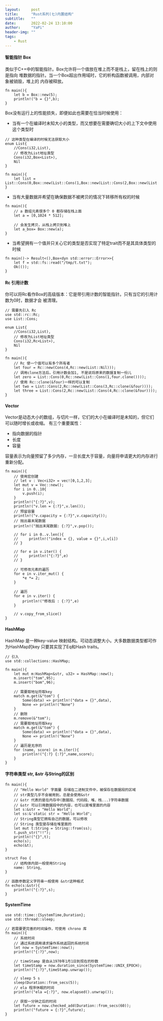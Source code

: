 ```yaml
---
layout:     post
title:      "Rust系列(七)内置结构"
subtitle:   ""
date:       2022-02-24 13:10:00
author:     "YaPi"
header-img: ""
tags:
    - Rust
---
```


#### 智能指针 Box
类似于C++中的智能指针。Box允许将一个值放在堆上而不是栈上，留在栈上的则是指向
堆数据的指针。当一个Box超出作用域时，它的析构函数被调用，内部对象被销毁，堆上的
内存被释放。

```text
fn main(){
    let b = Box::new(5);
    println!("b = {}",b);
}
```
Box没有运行上的性能损失，即便如此也需要在恰当时候使用：

- 当有一个在编译时未知大小的类型，而又想要在需要确切大小的上下文中使用这个类型时

```text
// 这种类型在编译的时候无法获取大小
enum List{
    //Cons(i32,List),
    // 修改为List地址类型
    Cons(i32,Box<List>),
    Nil
}

fn main(){
    let list = List::Cons(0,Box::new(List::Cons(1,Box::new(List::Cons(2,Box::new(List::Nil))))));
}
```

- 当有大量数据并希望在确保数据不被拷贝的情况下转移所有权的时候

```text
fn main(){
    // a 数组元素很多个 0 都存储在栈上面
    let a = [0,1024 * 512];

    // 会发生拷贝，从栈上拷贝到堆上
    let a_box= Box::new(a);
}
```

- 当希望拥有一个值并只关心它的类型是否实现了特定trait而不是其具体类型的时候

```text
fn main()-> Result<(),Box<dyn std::error::Error>>{
    let f = std::fs::read("/tmp/t.txt");
    Ok(());
}
```

#### Rc 引用计数
你可以将Rc看作Box的高级版本：它是带引用计数的智能指针。只有当它的引用计数为0时，数据才会
被清理。

```text
// 需要先引入 Rc
use std::rc::Rc;
use List::Cons;

enum List{
    //Cons(i32,List),
    // 修改为List地址类型
    Cons(i32,Rc<List>),
    Nil
}

fn main(){
    // Rc 使一个值可以有多个所有者
    let four = Rc::new(Cons(4,Rc::new(List::Nil)));
    // 调用clone方法后，引用计数会加1, 不是说将原来的数据复制一份儿
    let zero = List::Cons(0,Rc::new(List::Cons(1,four.clone())));
    // 使用 Rc::clone(&four)一样的可以复制
    let two = List::Cons(2,Rc::new(List::Cons(3,Rc::clone(&four))));
    let three = List::Cons(2,Rc::new(List::Cons(4,Rc::clone(&four))));
}
```

#### Vector
Vector是动态大小的数组，与切片一样，它们的大小在编译时是未知的，但它们可以随时增长或收缩。
有三个重要属性：
- 指向数据的指针
- 长度
- 容量

容量表示为向量预留了多少内存，一旦长度大于容量，向量将申请更大的内存进行重新分配。

```text
fn main(){
    // 使用宏创建
    // let v : Vec<i32> = vec![0,1,2,3];
    let mut v = Vec::new();
    for i in 0..10{
        v.push(i);
    }
    println!("{:?}",v);
    println!("v.len = {:?}",v.len());
    // 预留容量
    println!("v.capacity = {:?}",v.capacity());
    // 抛出最末尾数据
    println!("抛出末尾数据: {:?}",v.pop());

    // for i in 0..v.len(){
    //     println!("index = {}, value = {}",i,v[i])
    // }

    // for e in v.iter() {
    //     println!("{:?}",e)
    // }
    
    // 可修改元素的遍历
    for e in v.iter_mut() {
        *e *= 2;
    }
    
    // 遍历
    for e in v.iter() {
        println!("修改后 : {:?}",e)
    }

    // v.copy_from_slice()
}
```

#### HashMap
HashMap 是一种key-value 映射结构。可动态调整大小。大多数数据类型都可作为HashMap的key
只要其实现了Eq和Hash traits。

```text
// 引入
use std::collections::HashMap;

fn main(){
    let mut m:HashMap<&str, u32> = HashMap::new();
    m.insert("tom",95);
    m.insert("bom",96);

    // 需要取地址符取key
    match m.get(&"tom") {
        Some(data) => println!("data = {}",data),
        None => println!("None")
    }
    // 删除
    m.remove(&"tom");
    // 需要取地址符取key
    match m.get(&"tom") {
        Some(data) => println!("data = {}",data),
        None => println!("None")
    }
    // 遍历是无序的
    for (name, score) in m.iter(){
        println!("{:?} {:?}",name,score);
    }
}
```

#### 字符串类型 str, &str 与String的区别

```text
fn main(){
    // "Hello World" 字面量 存储在二进制文件中，被保存在数据段的区域
    // str类型几乎不会被用到，总是会使用&str
    // &str 代表的是在内存中(数据段、代码段、堆、栈...)字符串数据
    // &str 可以引用数据段中的内容，也可以是堆里面的内容
    let s:&str = "Hello World";
    let ss:&'static str = "Hello World";
    // String类型它拥有自己的数据，可以修改
    // String 类型是存储在堆里面的
    let mut t:String = String::from(ss);
    t.push_str("!!");
    println!("{}",t);
    echo(s);
    echo(&t);
}

struct Foo {
    // 结构体内部一般使用String
    name: String,
}

// 函数参数定义字符串一般使用 &str这种格式
fn echo(s:&str){
    println!("{:?}",s);
}
```

#### SystemTime

```text
use std::time::{SystemTime,Duration};
use std::thread::sleep;

// 若需要更完善的时间操作，可使用 chrono 库
fn main(){
    // 系统时间
    // 通过系统调用请求操作系统返回的系统时间
    let now = SystemTime::now();
    println!("{:?}",now);

    // timeStamp 是自从1970年1月1日到现在的秒数
    let timeStamp = now.duration_since(SystemTime::UNIX_EPOCH);
    println!("{:?}",timeStamp.unwrap());

    // sleep 5 s
    sleep(Duration::from_secs(5));
    // ela 程序休眠的时间
    println!("ela ={:?}", now.elapsed().unwrap());

    // 获取一分钟之后的时间
    let future = now.checked_add(Duration::from_secs(60));
    println!("future = {:?}",future);
}
```
